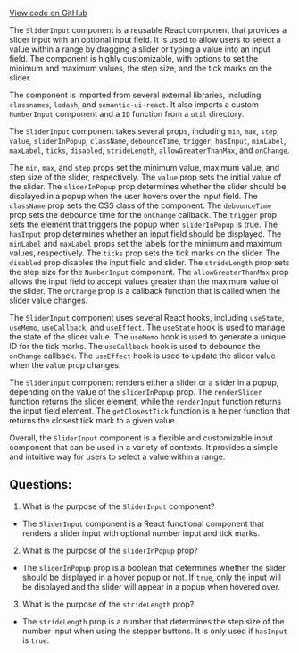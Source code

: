 [View code on GitHub](https://github.com/wandb/weave/weave-js/src/common/components/elements/SliderInput.tsx)

The `SliderInput` component is a reusable React component that provides a slider input with an optional input field. It is used to allow users to select a value within a range by dragging a slider or typing a value into an input field. The component is highly customizable, with options to set the minimum and maximum values, the step size, and the tick marks on the slider. 

The component is imported from several external libraries, including `classnames`, `lodash`, and `semantic-ui-react`. It also imports a custom `NumberInput` component and a `ID` function from a `util` directory. 

The `SliderInput` component takes several props, including `min`, `max`, `step`, `value`, `sliderInPopup`, `className`, `debounceTime`, `trigger`, `hasInput`, `minLabel`, `maxLabel`, `ticks`, `disabled`, `strideLength`, `allowGreaterThanMax`, and `onChange`. 

The `min`, `max`, and `step` props set the minimum value, maximum value, and step size of the slider, respectively. The `value` prop sets the initial value of the slider. The `sliderInPopup` prop determines whether the slider should be displayed in a popup when the user hovers over the input field. The `className` prop sets the CSS class of the component. The `debounceTime` prop sets the debounce time for the `onChange` callback. The `trigger` prop sets the element that triggers the popup when `sliderInPopup` is true. The `hasInput` prop determines whether an input field should be displayed. The `minLabel` and `maxLabel` props set the labels for the minimum and maximum values, respectively. The `ticks` prop sets the tick marks on the slider. The `disabled` prop disables the input field and slider. The `strideLength` prop sets the step size for the `NumberInput` component. The `allowGreaterThanMax` prop allows the input field to accept values greater than the maximum value of the slider. The `onChange` prop is a callback function that is called when the slider value changes. 

The `SliderInput` component uses several React hooks, including `useState`, `useMemo`, `useCallback`, and `useEffect`. The `useState` hook is used to manage the state of the slider value. The `useMemo` hook is used to generate a unique ID for the tick marks. The `useCallback` hook is used to debounce the `onChange` callback. The `useEffect` hook is used to update the slider value when the `value` prop changes. 

The `SliderInput` component renders either a slider or a slider in a popup, depending on the value of the `sliderInPopup` prop. The `renderSlider` function returns the slider element, while the `renderInput` function returns the input field element. The `getClosestTick` function is a helper function that returns the closest tick mark to a given value. 

Overall, the `SliderInput` component is a flexible and customizable input component that can be used in a variety of contexts. It provides a simple and intuitive way for users to select a value within a range.
## Questions: 
 1. What is the purpose of the `SliderInput` component?
- The `SliderInput` component is a React functional component that renders a slider input with optional number input and tick marks.

2. What is the purpose of the `sliderInPopup` prop?
- The `sliderInPopup` prop is a boolean that determines whether the slider should be displayed in a hover popup or not. If `true`, only the input will be displayed and the slider will appear in a popup when hovered over.

3. What is the purpose of the `strideLength` prop?
- The `strideLength` prop is a number that determines the step size of the number input when using the stepper buttons. It is only used if `hasInput` is `true`.